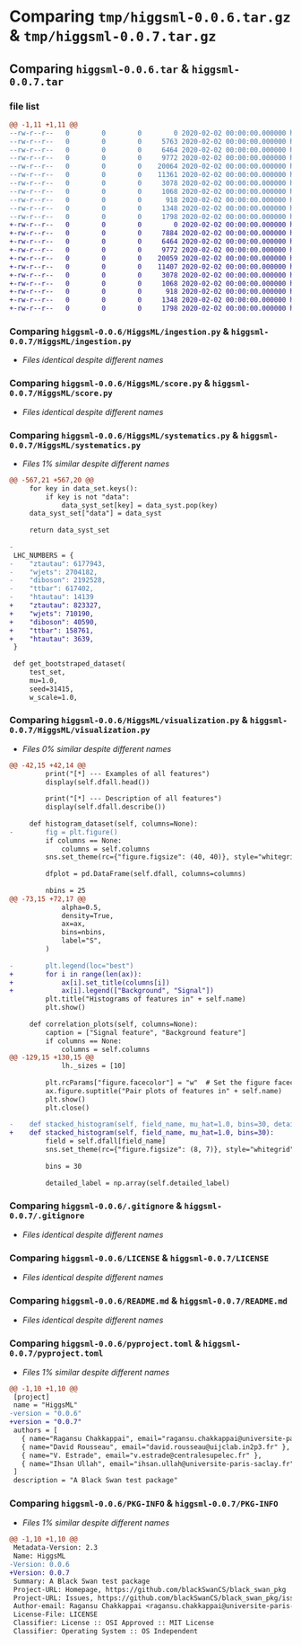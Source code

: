# Comparing `tmp/higgsml-0.0.6.tar.gz` & `tmp/higgsml-0.0.7.tar.gz`

## Comparing `higgsml-0.0.6.tar` & `higgsml-0.0.7.tar`

### file list

```diff
@@ -1,11 +1,11 @@
--rw-r--r--   0        0        0        0 2020-02-02 00:00:00.000000 higgsml-0.0.6/HiggsML/__init__.py
--rw-r--r--   0        0        0     5763 2020-02-02 00:00:00.000000 higgsml-0.0.6/HiggsML/datasets.py
--rw-r--r--   0        0        0     6464 2020-02-02 00:00:00.000000 higgsml-0.0.6/HiggsML/ingestion.py
--rw-r--r--   0        0        0     9772 2020-02-02 00:00:00.000000 higgsml-0.0.6/HiggsML/score.py
--rw-r--r--   0        0        0    20064 2020-02-02 00:00:00.000000 higgsml-0.0.6/HiggsML/systematics.py
--rw-r--r--   0        0        0    11361 2020-02-02 00:00:00.000000 higgsml-0.0.6/HiggsML/visualization.py
--rw-r--r--   0        0        0     3078 2020-02-02 00:00:00.000000 higgsml-0.0.6/.gitignore
--rw-r--r--   0        0        0     1068 2020-02-02 00:00:00.000000 higgsml-0.0.6/LICENSE
--rw-r--r--   0        0        0      918 2020-02-02 00:00:00.000000 higgsml-0.0.6/README.md
--rw-r--r--   0        0        0     1348 2020-02-02 00:00:00.000000 higgsml-0.0.6/pyproject.toml
--rw-r--r--   0        0        0     1798 2020-02-02 00:00:00.000000 higgsml-0.0.6/PKG-INFO
+-rw-r--r--   0        0        0        0 2020-02-02 00:00:00.000000 higgsml-0.0.7/HiggsML/__init__.py
+-rw-r--r--   0        0        0     7884 2020-02-02 00:00:00.000000 higgsml-0.0.7/HiggsML/datasets.py
+-rw-r--r--   0        0        0     6464 2020-02-02 00:00:00.000000 higgsml-0.0.7/HiggsML/ingestion.py
+-rw-r--r--   0        0        0     9772 2020-02-02 00:00:00.000000 higgsml-0.0.7/HiggsML/score.py
+-rw-r--r--   0        0        0    20059 2020-02-02 00:00:00.000000 higgsml-0.0.7/HiggsML/systematics.py
+-rw-r--r--   0        0        0    11407 2020-02-02 00:00:00.000000 higgsml-0.0.7/HiggsML/visualization.py
+-rw-r--r--   0        0        0     3078 2020-02-02 00:00:00.000000 higgsml-0.0.7/.gitignore
+-rw-r--r--   0        0        0     1068 2020-02-02 00:00:00.000000 higgsml-0.0.7/LICENSE
+-rw-r--r--   0        0        0      918 2020-02-02 00:00:00.000000 higgsml-0.0.7/README.md
+-rw-r--r--   0        0        0     1348 2020-02-02 00:00:00.000000 higgsml-0.0.7/pyproject.toml
+-rw-r--r--   0        0        0     1798 2020-02-02 00:00:00.000000 higgsml-0.0.7/PKG-INFO
```

### Comparing `higgsml-0.0.6/HiggsML/ingestion.py` & `higgsml-0.0.7/HiggsML/ingestion.py`

 * *Files identical despite different names*

### Comparing `higgsml-0.0.6/HiggsML/score.py` & `higgsml-0.0.7/HiggsML/score.py`

 * *Files identical despite different names*

### Comparing `higgsml-0.0.6/HiggsML/systematics.py` & `higgsml-0.0.7/HiggsML/systematics.py`

 * *Files 1% similar despite different names*

```diff
@@ -567,21 +567,20 @@
     for key in data_set.keys():
         if key is not "data":
             data_syst_set[key] = data_syst.pop(key)
     data_syst_set["data"] = data_syst
 
     return data_syst_set
 
-
 LHC_NUMBERS = {
-    "ztautau": 6177943,
-    "wjets": 2704182,
-    "diboson": 2192528,
-    "ttbar": 617402,
-    "htautau": 14139
+    "ztautau": 823327,
+    "wjets": 710190,
+    "diboson": 40590,
+    "ttbar": 158761,
+    "htautau": 3639,
 }
 
 def get_bootstraped_dataset(
     test_set,
     mu=1.0,
     seed=31415,
     w_scale=1.0,
```

### Comparing `higgsml-0.0.6/HiggsML/visualization.py` & `higgsml-0.0.7/HiggsML/visualization.py`

 * *Files 0% similar despite different names*

```diff
@@ -42,15 +42,14 @@
         print("[*] --- Examples of all features")
         display(self.dfall.head())
 
         print("[*] --- Description of all features")
         display(self.dfall.describe())
 
     def histogram_dataset(self, columns=None):
-        fig = plt.figure()
         if columns == None:
             columns = self.columns
         sns.set_theme(rc={"figure.figsize": (40, 40)}, style="whitegrid")
 
         dfplot = pd.DataFrame(self.dfall, columns=columns)
 
         nbins = 25
@@ -73,15 +72,17 @@
             alpha=0.5,
             density=True,
             ax=ax,
             bins=nbins,
             label="S",
         )
 
-        plt.legend(loc="best")
+        for i in range(len(ax)):
+            ax[i].set_title(columns[i])
+            ax[i].legend(["Background", "Signal"])
         plt.title("Histograms of features in" + self.name)
         plt.show()
 
     def correlation_plots(self, columns=None):
         caption = ["Signal feature", "Background feature"]
         if columns == None:
             columns = self.columns
@@ -129,15 +130,15 @@
             lh._sizes = [10]
 
         plt.rcParams["figure.facecolor"] = "w"  # Set the figure facecolor to white
         ax.figure.suptitle("Pair plots of features in" + self.name)
         plt.show()
         plt.close()
 
-    def stacked_histogram(self, field_name, mu_hat=1.0, bins=30, detailedlabel=None):
+    def stacked_histogram(self, field_name, mu_hat=1.0, bins=30):
         field = self.dfall[field_name]
         sns.set_theme(rc={"figure.figsize": (8, 7)}, style="whitegrid")
 
         bins = 30
 
         detailed_label = np.array(self.detailed_label)
```

### Comparing `higgsml-0.0.6/.gitignore` & `higgsml-0.0.7/.gitignore`

 * *Files identical despite different names*

### Comparing `higgsml-0.0.6/LICENSE` & `higgsml-0.0.7/LICENSE`

 * *Files identical despite different names*

### Comparing `higgsml-0.0.6/README.md` & `higgsml-0.0.7/README.md`

 * *Files identical despite different names*

### Comparing `higgsml-0.0.6/pyproject.toml` & `higgsml-0.0.7/pyproject.toml`

 * *Files 1% similar despite different names*

```diff
@@ -1,10 +1,10 @@
 [project]
 name = "HiggsML"
-version = "0.0.6"
+version = "0.0.7"
 authors = [
   { name="Ragansu Chakkappai", email="ragansu.chakkappai@universite-paris-saclay.fr"},
   { name="David Rousseau", email="david.rousseau@uijclab.in2p3.fr" },
   { name="V. Estrade", email="v.estrade@centralesupelec.fr" },
   { name="Ihsan Ullah", email="ihsan.ullah@universite-paris-saclay.fr"}
 ]
 description = "A Black Swan test package"
```

### Comparing `higgsml-0.0.6/PKG-INFO` & `higgsml-0.0.7/PKG-INFO`

 * *Files 1% similar despite different names*

```diff
@@ -1,10 +1,10 @@
 Metadata-Version: 2.3
 Name: HiggsML
-Version: 0.0.6
+Version: 0.0.7
 Summary: A Black Swan test package
 Project-URL: Homepage, https://github.com/blackSwanCS/black_swan_pkg
 Project-URL: Issues, https://github.com/blackSwanCS/black_swan_pkg/issues
 Author-email: Ragansu Chakkappai <ragansu.chakkappai@universite-paris-saclay.fr>, David Rousseau <david.rousseau@uijclab.in2p3.fr>, "V. Estrade" <v.estrade@centralesupelec.fr>, Ihsan Ullah <ihsan.ullah@universite-paris-saclay.fr>
 License-File: LICENSE
 Classifier: License :: OSI Approved :: MIT License
 Classifier: Operating System :: OS Independent
```

